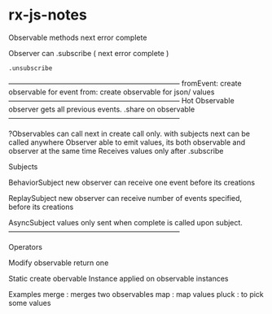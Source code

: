 # rx-js-notes


Observable methods
	next
	error
	complete

Observer can 
	.subscribe (
		next
		error
		complete
)

	.unsubscribe
————————————————————————
fromEvent: create observable for event
from: create observable for json/ values
————————————————————————
Hot Observable
	observer gets all previous events.
	.share on observable
————————————————————————

?Observables can call next in create call only.
with subjects next can be called anywhere
Observer able to emit values, its both observable and observer at the same time
Receives values only after .subscribe

Subjects

BehaviorSubject
	new observer can receive one event before its creations	

ReplaySubject
	new observer can receive number of events specified, before its creations	

AsyncSubject
	values only sent when complete is called upon subject.
————————————————————————

Operators

Modify observable return one

Static
	create obervable
Instance
	applied on observable instances

Examples
	merge : merges two observables
	map : map values 
	pluck : to pick some values


